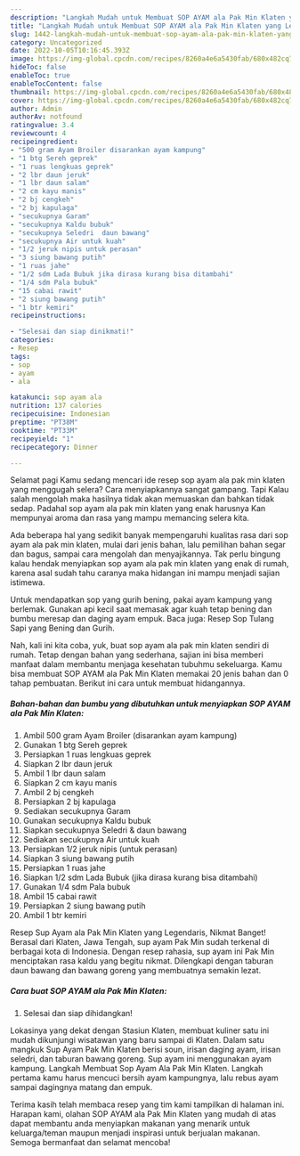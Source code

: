 ```yaml
---
description: "Langkah Mudah untuk Membuat SOP AYAM ala Pak Min Klaten yang Lezat Sekali, Buat Buka Puasa Menggugah Selera"
title: "Langkah Mudah untuk Membuat SOP AYAM ala Pak Min Klaten yang Lezat Sekali, Buat Buka Puasa Menggugah Selera"
slug: 1442-langkah-mudah-untuk-membuat-sop-ayam-ala-pak-min-klaten-yang-lezat-sekali-buat-buka-puasa-menggugah-selera
category: Uncategorized
date: 2022-10-05T10:16:45.393Z
image: https://img-global.cpcdn.com/recipes/8260a4e6a5430fab/680x482cq70/sop-ayam-ala-pak-min-klaten-foto-resep-utama.jpg
hideToc: false
enableToc: true
enableTocContent: false
thumbnail: https://img-global.cpcdn.com/recipes/8260a4e6a5430fab/680x482cq70/sop-ayam-ala-pak-min-klaten-foto-resep-utama.jpg
cover: https://img-global.cpcdn.com/recipes/8260a4e6a5430fab/680x482cq70/sop-ayam-ala-pak-min-klaten-foto-resep-utama.jpg
author: Admin
authorAv: notfound
ratingvalue: 3.4
reviewcount: 4
recipeingredient:
- "500 gram Ayam Broiler disarankan ayam kampung"
- "1 btg Sereh geprek"
- "1 ruas lengkuas geprek"
- "2 lbr daun jeruk"
- "1 lbr daun salam"
- "2 cm kayu manis"
- "2 bj cengkeh"
- "2 bj kapulaga"
- "secukupnya Garam"
- "secukupnya Kaldu bubuk"
- "secukupnya Seledri  daun bawang"
- "secukupnya Air untuk kuah"
- "1/2 jeruk nipis untuk perasan"
- "3 siung bawang putih"
- "1 ruas jahe"
- "1/2 sdm Lada Bubuk jika dirasa kurang bisa ditambahi"
- "1/4 sdm Pala bubuk"
- "15 cabai rawit"
- "2 siung bawang putih"
- "1 btr kemiri"
recipeinstructions:

- "Selesai dan siap dinikmati!"
categories:
- Resep
tags:
- sop
- ayam
- ala

katakunci: sop ayam ala 
nutrition: 137 calories
recipecuisine: Indonesian
preptime: "PT38M"
cooktime: "PT33M"
recipeyield: "1"
recipecategory: Dinner

---
```



Selamat pagi Kamu sedang mencari ide resep sop ayam ala pak min klaten yang menggugah selera? Cara menyiapkannya sangat gampang. Tapi Kalau salah mengolah maka hasilnya tidak akan memuaskan dan bahkan tidak sedap. Padahal sop ayam ala pak min klaten yang enak harusnya Kan mempunyai aroma dan rasa yang mampu memancing selera kita.


Ada beberapa hal yang sedikit banyak mempengaruhi kualitas rasa dari sop ayam ala pak min klaten, mulai dari jenis bahan, lalu pemilihan bahan segar dan bagus, sampai cara mengolah dan menyajikannya. Tak perlu bingung kalau hendak menyiapkan sop ayam ala pak min klaten yang enak di rumah, karena asal sudah tahu caranya maka hidangan ini mampu menjadi sajian istimewa.

Untuk mendapatkan sop yang gurih bening, pakai ayam kampung yang berlemak. Gunakan api kecil saat memasak agar kuah tetap bening dan bumbu meresap dan daging ayam empuk. Baca juga: Resep Sop Tulang Sapi yang Bening dan Gurih.


Nah, kali ini kita coba, yuk, buat sop ayam ala pak min klaten sendiri di rumah. Tetap dengan bahan yang sederhana, sajian ini bisa memberi manfaat dalam membantu menjaga kesehatan tubuhmu sekeluarga. Kamu bisa membuat SOP AYAM ala Pak Min Klaten memakai 20 jenis bahan dan 0 tahap pembuatan. Berikut ini cara untuk membuat hidangannya.

<!--inarticleads1-->

##### Bahan-bahan dan bumbu yang dibutuhkan untuk menyiapkan SOP AYAM ala Pak Min Klaten:

1. Ambil 500 gram Ayam Broiler (disarankan ayam kampung)
1. Gunakan 1 btg Sereh geprek
1. Persiapkan 1 ruas lengkuas geprek
1. Siapkan 2 lbr daun jeruk
1. Ambil 1 lbr daun salam
1. Siapkan 2 cm kayu manis
1. Ambil 2 bj cengkeh
1. Persiapkan 2 bj kapulaga
1. Sediakan secukupnya Garam
1. Gunakan secukupnya Kaldu bubuk
1. Siapkan secukupnya Seledri &amp; daun bawang
1. Sediakan secukupnya Air untuk kuah
1. Persiapkan 1/2 jeruk nipis (untuk perasan)
1. Siapkan 3 siung bawang putih
1. Persiapkan 1 ruas jahe
1. Siapkan 1/2 sdm Lada Bubuk (jika dirasa kurang bisa ditambahi)
1. Gunakan 1/4 sdm Pala bubuk
1. Ambil 15 cabai rawit
1. Persiapkan 2 siung bawang putih
1. Ambil 1 btr kemiri


Resep Sup Ayam ala Pak Min Klaten yang Legendaris, Nikmat Banget! Berasal dari Klaten, Jawa Tengah, sup ayam Pak Min sudah terkenal di berbagai kota di Indonesia. Dengan resep rahasia, sup ayam ini Pak Min menciptakan rasa kaldu yang begitu nikmat. Dilengkapi dengan taburan daun bawang dan bawang goreng yang membuatnya semakin lezat. 

<!--inarticleads2-->

##### Cara buat SOP AYAM ala Pak Min Klaten:


1. Selesai dan siap dihidangkan!

Lokasinya yang dekat dengan Stasiun Klaten, membuat kuliner satu ini mudah dikunjungi wisatawan yang baru sampai di Klaten. Dalam satu mangkuk Sup Ayam Pak Min Klaten berisi soun, irisan daging ayam, irisan seledri, dan taburan bawang goreng. Sup ayam ini menggunakan ayam kampung. Langkah Membuat Sop Ayam Ala Pak Min Klaten. Langkah pertama kamu harus mencuci bersih ayam kampungnya, lalu rebus ayam sampai dagingnya matang dan empuk. 

Terima kasih telah membaca resep yang tim kami tampilkan di halaman ini. Harapan kami, olahan SOP AYAM ala Pak Min Klaten yang mudah di atas dapat membantu anda menyiapkan makanan yang menarik untuk keluarga/teman maupun menjadi inspirasi untuk berjualan makanan. Semoga bermanfaat dan selamat mencoba!
